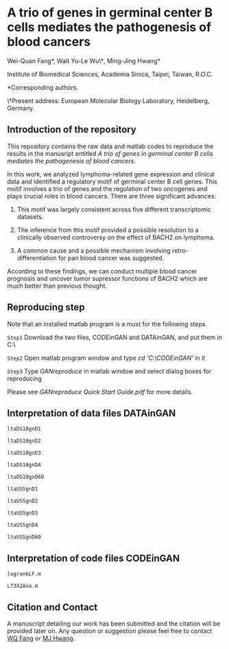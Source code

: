 # A trio of genes in germinal center B cells mediates the pathogenesis of blood cancers

Wei-Quan Fang\*, Walt Yu-Le Wu\†, Ming-Jing Hwang\*
 
Institute of Biomedical Sciences, Academia Sinica, Taipei, Taiwan, R.O.C.

\*Corresponding authors. 

\†Present address: European Molecular Biology Laboratory, Heidelberg, Germany.

## Introduction of the repository

This repository contains the raw data and matlab codes to reproduce the results in the manusript entitled *A trio of genes in germinal center B cells mediates the pathogenesis of blood cancers*.

In this work, we analyzed lymphoma-related gene expression and clinical data and identified a regulatory motif of germinal center B cell genes. This motif involves a trio of genes and the regulation of two oncogenes and plays crucial roles in blood cancers. There are three significant advances:

1. This motif was largely consistent across five different transcriptomic datasets.

2. The inference from this motif provided a possible resolution to a clinically observed controversy on the effect of BACH2 on lymphoma.

3. A common cause and a possible mechanism involving retro-differentiation for pan blood cancer was suggested.

According to these findings, we can conduct multiple blood cancer prognosis and uncover tumor supressor functions of BACH2 which are much better than previous thought.

## Reproducing step

Note that an installed matlab program is a must for the following steps.

`Step1` Download the two files, CODEinGAN and DATAinGAN, and put them in C:\

`Step2` Open matlab program window and type *cd 'C:\CODEinGAN'* in it

`Step3` Type *GANreproduce* in matlab window and select dialog boxes for reproducing

Please see *GANreproduce Quick Start Guide.pdf* for more details.

## Interpretation of data files DATAinGAN

`ltaDS10gnD1`

`ltaDS10gnD2`

`ltaDS10gnD3`

`ltaDS10gnD4`

`ltaDS10gnD60`

`ltaUS5gnD1`

`ltaUS5gnD2`

`ltaUS5gnD3`

`ltaUS5gnD4`

`ltaUS5gnD60`


## Interpretation of code files CODEinGAN

`logrankLF.m`

`LT3X2Ana.m`

## Citation and Contact

A manuscript detailing our work has been submitted and the citation will be provided later on. Any question or suggestion please feel free to contact [WQ Fang](mailto:deleapoli@gmail.com) or [MJ Hwang](mailto:mjhwang@ibms.sinica.edu.tw).
